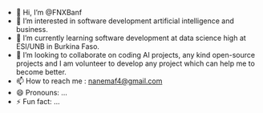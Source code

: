 - 👋 Hi, I’m @FNXBanf
- 👀 I’m interested in software development artificial intelligence and business.
- 🌱 I’m currently learning software development at data science high at ESI/UNB in Burkina Faso.
- 💞️ I’m looking to collaborate on coding AI projects, any kind open-source projects and I am volunteer to develop any project which can help me to become better. 
- 📫 How to reach me : nanemaf4@gmail.com
- 😄 Pronouns: ...
- ⚡ Fun fact: ...

<!---
FNXBanf/FNXBanf is a ✨ special ✨ repository because its `README.md` (this file) appears on your GitHub profile.
You can click the Preview link to take a look at your changes.
--->
